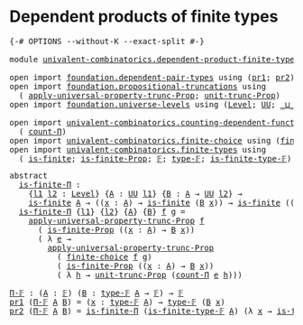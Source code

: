 # Dependent products of finite types

<pre class="Agda"><a id="47" class="Symbol">{-#</a> <a id="51" class="Keyword">OPTIONS</a> <a id="59" class="Pragma">--without-K</a> <a id="71" class="Pragma">--exact-split</a> <a id="85" class="Symbol">#-}</a>

<a id="90" class="Keyword">module</a> <a id="97" href="univalent-combinatorics.dependent-product-finite-types.html" class="Module">univalent-combinatorics.dependent-product-finite-types</a> <a id="152" class="Keyword">where</a>

<a id="159" class="Keyword">open</a> <a id="164" class="Keyword">import</a> <a id="171" href="foundation.dependent-pair-types.html" class="Module">foundation.dependent-pair-types</a> <a id="203" class="Keyword">using</a> <a id="209" class="Symbol">(</a><a id="210" href="foundation-core.dependent-pair-types.html#592" class="Field">pr1</a><a id="213" class="Symbol">;</a> <a id="215" href="foundation-core.dependent-pair-types.html#604" class="Field">pr2</a><a id="218" class="Symbol">)</a>
<a id="220" class="Keyword">open</a> <a id="225" class="Keyword">import</a> <a id="232" href="foundation.propositional-truncations.html" class="Module">foundation.propositional-truncations</a> <a id="269" class="Keyword">using</a>
  <a id="277" class="Symbol">(</a> <a id="279" href="foundation.propositional-truncations.html#5148" class="Function">apply-universal-property-trunc-Prop</a><a id="314" class="Symbol">;</a> <a id="316" href="foundation.propositional-truncations.html#1756" class="Postulate">unit-trunc-Prop</a><a id="331" class="Symbol">)</a>
<a id="333" class="Keyword">open</a> <a id="338" class="Keyword">import</a> <a id="345" href="foundation.universe-levels.html" class="Module">foundation.universe-levels</a> <a id="372" class="Keyword">using</a> <a id="378" class="Symbol">(</a><a id="379" href="Agda.Primitive.html#597" class="Postulate">Level</a><a id="384" class="Symbol">;</a> <a id="386" href="foundation-core.universe-levels.html#222" class="Primitive">UU</a><a id="388" class="Symbol">;</a> <a id="390" href="Agda.Primitive.html#810" class="Primitive Operator">_⊔_</a><a id="393" class="Symbol">)</a>

<a id="396" class="Keyword">open</a> <a id="401" class="Keyword">import</a> <a id="408" href="univalent-combinatorics.counting-dependent-function-types.html" class="Module">univalent-combinatorics.counting-dependent-function-types</a> <a id="466" class="Keyword">using</a>
  <a id="474" class="Symbol">(</a> <a id="476" href="univalent-combinatorics.counting-dependent-function-types.html#1767" class="Function">count-Π</a><a id="483" class="Symbol">)</a>
<a id="485" class="Keyword">open</a> <a id="490" class="Keyword">import</a> <a id="497" href="univalent-combinatorics.finite-choice.html" class="Module">univalent-combinatorics.finite-choice</a> <a id="535" class="Keyword">using</a> <a id="541" class="Symbol">(</a><a id="542" href="univalent-combinatorics.finite-choice.html#3449" class="Function">finite-choice</a><a id="555" class="Symbol">)</a>
<a id="557" class="Keyword">open</a> <a id="562" class="Keyword">import</a> <a id="569" href="univalent-combinatorics.finite-types.html" class="Module">univalent-combinatorics.finite-types</a> <a id="606" class="Keyword">using</a>
  <a id="614" class="Symbol">(</a> <a id="616" href="univalent-combinatorics.finite-types.html#3732" class="Function">is-finite</a><a id="625" class="Symbol">;</a> <a id="627" href="univalent-combinatorics.finite-types.html#3641" class="Function">is-finite-Prop</a><a id="641" class="Symbol">;</a> <a id="643" href="univalent-combinatorics.finite-types.html#4123" class="Function">𝔽</a><a id="644" class="Symbol">;</a> <a id="646" href="univalent-combinatorics.finite-types.html#4171" class="Function">type-𝔽</a><a id="652" class="Symbol">;</a> <a id="654" href="univalent-combinatorics.finite-types.html#4222" class="Function">is-finite-type-𝔽</a><a id="670" class="Symbol">)</a>
</pre>
<pre class="Agda"><a id="685" class="Keyword">abstract</a>
  <a id="is-finite-Π"></a><a id="696" href="univalent-combinatorics.dependent-product-finite-types.html#696" class="Function">is-finite-Π</a> <a id="708" class="Symbol">:</a>
    <a id="714" class="Symbol">{</a><a id="715" href="univalent-combinatorics.dependent-product-finite-types.html#715" class="Bound">l1</a> <a id="718" href="univalent-combinatorics.dependent-product-finite-types.html#718" class="Bound">l2</a> <a id="721" class="Symbol">:</a> <a id="723" href="Agda.Primitive.html#597" class="Postulate">Level</a><a id="728" class="Symbol">}</a> <a id="730" class="Symbol">{</a><a id="731" href="univalent-combinatorics.dependent-product-finite-types.html#731" class="Bound">A</a> <a id="733" class="Symbol">:</a> <a id="735" href="foundation-core.universe-levels.html#222" class="Primitive">UU</a> <a id="738" href="univalent-combinatorics.dependent-product-finite-types.html#715" class="Bound">l1</a><a id="740" class="Symbol">}</a> <a id="742" class="Symbol">{</a><a id="743" href="univalent-combinatorics.dependent-product-finite-types.html#743" class="Bound">B</a> <a id="745" class="Symbol">:</a> <a id="747" href="univalent-combinatorics.dependent-product-finite-types.html#731" class="Bound">A</a> <a id="749" class="Symbol">→</a> <a id="751" href="foundation-core.universe-levels.html#222" class="Primitive">UU</a> <a id="754" href="univalent-combinatorics.dependent-product-finite-types.html#718" class="Bound">l2</a><a id="756" class="Symbol">}</a> <a id="758" class="Symbol">→</a>
    <a id="764" href="univalent-combinatorics.finite-types.html#3732" class="Function">is-finite</a> <a id="774" href="univalent-combinatorics.dependent-product-finite-types.html#731" class="Bound">A</a> <a id="776" class="Symbol">→</a> <a id="778" class="Symbol">((</a><a id="780" href="univalent-combinatorics.dependent-product-finite-types.html#780" class="Bound">x</a> <a id="782" class="Symbol">:</a> <a id="784" href="univalent-combinatorics.dependent-product-finite-types.html#731" class="Bound">A</a><a id="785" class="Symbol">)</a> <a id="787" class="Symbol">→</a> <a id="789" href="univalent-combinatorics.finite-types.html#3732" class="Function">is-finite</a> <a id="799" class="Symbol">(</a><a id="800" href="univalent-combinatorics.dependent-product-finite-types.html#743" class="Bound">B</a> <a id="802" href="univalent-combinatorics.dependent-product-finite-types.html#780" class="Bound">x</a><a id="803" class="Symbol">))</a> <a id="806" class="Symbol">→</a> <a id="808" href="univalent-combinatorics.finite-types.html#3732" class="Function">is-finite</a> <a id="818" class="Symbol">((</a><a id="820" href="univalent-combinatorics.dependent-product-finite-types.html#820" class="Bound">x</a> <a id="822" class="Symbol">:</a> <a id="824" href="univalent-combinatorics.dependent-product-finite-types.html#731" class="Bound">A</a><a id="825" class="Symbol">)</a> <a id="827" class="Symbol">→</a> <a id="829" href="univalent-combinatorics.dependent-product-finite-types.html#743" class="Bound">B</a> <a id="831" href="univalent-combinatorics.dependent-product-finite-types.html#820" class="Bound">x</a><a id="832" class="Symbol">)</a>
  <a id="836" href="univalent-combinatorics.dependent-product-finite-types.html#696" class="Function">is-finite-Π</a> <a id="848" class="Symbol">{</a><a id="849" href="univalent-combinatorics.dependent-product-finite-types.html#849" class="Bound">l1</a><a id="851" class="Symbol">}</a> <a id="853" class="Symbol">{</a><a id="854" href="univalent-combinatorics.dependent-product-finite-types.html#854" class="Bound">l2</a><a id="856" class="Symbol">}</a> <a id="858" class="Symbol">{</a><a id="859" href="univalent-combinatorics.dependent-product-finite-types.html#859" class="Bound">A</a><a id="860" class="Symbol">}</a> <a id="862" class="Symbol">{</a><a id="863" href="univalent-combinatorics.dependent-product-finite-types.html#863" class="Bound">B</a><a id="864" class="Symbol">}</a> <a id="866" href="univalent-combinatorics.dependent-product-finite-types.html#866" class="Bound">f</a> <a id="868" href="univalent-combinatorics.dependent-product-finite-types.html#868" class="Bound">g</a> <a id="870" class="Symbol">=</a>
    <a id="876" href="foundation.propositional-truncations.html#5148" class="Function">apply-universal-property-trunc-Prop</a> <a id="912" href="univalent-combinatorics.dependent-product-finite-types.html#866" class="Bound">f</a>
      <a id="920" class="Symbol">(</a> <a id="922" href="univalent-combinatorics.finite-types.html#3641" class="Function">is-finite-Prop</a> <a id="937" class="Symbol">((</a><a id="939" href="univalent-combinatorics.dependent-product-finite-types.html#939" class="Bound">x</a> <a id="941" class="Symbol">:</a> <a id="943" href="univalent-combinatorics.dependent-product-finite-types.html#859" class="Bound">A</a><a id="944" class="Symbol">)</a> <a id="946" class="Symbol">→</a> <a id="948" href="univalent-combinatorics.dependent-product-finite-types.html#863" class="Bound">B</a> <a id="950" href="univalent-combinatorics.dependent-product-finite-types.html#939" class="Bound">x</a><a id="951" class="Symbol">))</a>
      <a id="960" class="Symbol">(</a> <a id="962" class="Symbol">λ</a> <a id="964" href="univalent-combinatorics.dependent-product-finite-types.html#964" class="Bound">e</a> <a id="966" class="Symbol">→</a>
        <a id="976" href="foundation.propositional-truncations.html#5148" class="Function">apply-universal-property-trunc-Prop</a>
          <a id="1022" class="Symbol">(</a> <a id="1024" href="univalent-combinatorics.finite-choice.html#3449" class="Function">finite-choice</a> <a id="1038" href="univalent-combinatorics.dependent-product-finite-types.html#866" class="Bound">f</a> <a id="1040" href="univalent-combinatorics.dependent-product-finite-types.html#868" class="Bound">g</a><a id="1041" class="Symbol">)</a>
          <a id="1053" class="Symbol">(</a> <a id="1055" href="univalent-combinatorics.finite-types.html#3641" class="Function">is-finite-Prop</a> <a id="1070" class="Symbol">((</a><a id="1072" href="univalent-combinatorics.dependent-product-finite-types.html#1072" class="Bound">x</a> <a id="1074" class="Symbol">:</a> <a id="1076" href="univalent-combinatorics.dependent-product-finite-types.html#859" class="Bound">A</a><a id="1077" class="Symbol">)</a> <a id="1079" class="Symbol">→</a> <a id="1081" href="univalent-combinatorics.dependent-product-finite-types.html#863" class="Bound">B</a> <a id="1083" href="univalent-combinatorics.dependent-product-finite-types.html#1072" class="Bound">x</a><a id="1084" class="Symbol">))</a>
          <a id="1097" class="Symbol">(</a> <a id="1099" class="Symbol">λ</a> <a id="1101" href="univalent-combinatorics.dependent-product-finite-types.html#1101" class="Bound">h</a> <a id="1103" class="Symbol">→</a> <a id="1105" href="foundation.propositional-truncations.html#1756" class="Postulate">unit-trunc-Prop</a> <a id="1121" class="Symbol">(</a><a id="1122" href="univalent-combinatorics.counting-dependent-function-types.html#1767" class="Function">count-Π</a> <a id="1130" href="univalent-combinatorics.dependent-product-finite-types.html#964" class="Bound">e</a> <a id="1132" href="univalent-combinatorics.dependent-product-finite-types.html#1101" class="Bound">h</a><a id="1133" class="Symbol">)))</a>

<a id="Π-𝔽"></a><a id="1138" href="univalent-combinatorics.dependent-product-finite-types.html#1138" class="Function">Π-𝔽</a> <a id="1142" class="Symbol">:</a> <a id="1144" class="Symbol">(</a><a id="1145" href="univalent-combinatorics.dependent-product-finite-types.html#1145" class="Bound">A</a> <a id="1147" class="Symbol">:</a> <a id="1149" href="univalent-combinatorics.finite-types.html#4123" class="Function">𝔽</a><a id="1150" class="Symbol">)</a> <a id="1152" class="Symbol">(</a><a id="1153" href="univalent-combinatorics.dependent-product-finite-types.html#1153" class="Bound">B</a> <a id="1155" class="Symbol">:</a> <a id="1157" href="univalent-combinatorics.finite-types.html#4171" class="Function">type-𝔽</a> <a id="1164" href="univalent-combinatorics.dependent-product-finite-types.html#1145" class="Bound">A</a> <a id="1166" class="Symbol">→</a> <a id="1168" href="univalent-combinatorics.finite-types.html#4123" class="Function">𝔽</a><a id="1169" class="Symbol">)</a> <a id="1171" class="Symbol">→</a> <a id="1173" href="univalent-combinatorics.finite-types.html#4123" class="Function">𝔽</a>
<a id="1175" href="foundation-core.dependent-pair-types.html#592" class="Field">pr1</a> <a id="1179" class="Symbol">(</a><a id="1180" href="univalent-combinatorics.dependent-product-finite-types.html#1138" class="Function">Π-𝔽</a> <a id="1184" href="univalent-combinatorics.dependent-product-finite-types.html#1184" class="Bound">A</a> <a id="1186" href="univalent-combinatorics.dependent-product-finite-types.html#1186" class="Bound">B</a><a id="1187" class="Symbol">)</a> <a id="1189" class="Symbol">=</a> <a id="1191" class="Symbol">(</a><a id="1192" href="univalent-combinatorics.dependent-product-finite-types.html#1192" class="Bound">x</a> <a id="1194" class="Symbol">:</a> <a id="1196" href="univalent-combinatorics.finite-types.html#4171" class="Function">type-𝔽</a> <a id="1203" href="univalent-combinatorics.dependent-product-finite-types.html#1184" class="Bound">A</a><a id="1204" class="Symbol">)</a> <a id="1206" class="Symbol">→</a> <a id="1208" href="univalent-combinatorics.finite-types.html#4171" class="Function">type-𝔽</a> <a id="1215" class="Symbol">(</a><a id="1216" href="univalent-combinatorics.dependent-product-finite-types.html#1186" class="Bound">B</a> <a id="1218" href="univalent-combinatorics.dependent-product-finite-types.html#1192" class="Bound">x</a><a id="1219" class="Symbol">)</a>
<a id="1221" href="foundation-core.dependent-pair-types.html#604" class="Field">pr2</a> <a id="1225" class="Symbol">(</a><a id="1226" href="univalent-combinatorics.dependent-product-finite-types.html#1138" class="Function">Π-𝔽</a> <a id="1230" href="univalent-combinatorics.dependent-product-finite-types.html#1230" class="Bound">A</a> <a id="1232" href="univalent-combinatorics.dependent-product-finite-types.html#1232" class="Bound">B</a><a id="1233" class="Symbol">)</a> <a id="1235" class="Symbol">=</a> <a id="1237" href="univalent-combinatorics.dependent-product-finite-types.html#696" class="Function">is-finite-Π</a> <a id="1249" class="Symbol">(</a><a id="1250" href="univalent-combinatorics.finite-types.html#4222" class="Function">is-finite-type-𝔽</a> <a id="1267" href="univalent-combinatorics.dependent-product-finite-types.html#1230" class="Bound">A</a><a id="1268" class="Symbol">)</a> <a id="1270" class="Symbol">(λ</a> <a id="1273" href="univalent-combinatorics.dependent-product-finite-types.html#1273" class="Bound">x</a> <a id="1275" class="Symbol">→</a> <a id="1277" href="univalent-combinatorics.finite-types.html#4222" class="Function">is-finite-type-𝔽</a> <a id="1294" class="Symbol">(</a><a id="1295" href="univalent-combinatorics.dependent-product-finite-types.html#1232" class="Bound">B</a> <a id="1297" href="univalent-combinatorics.dependent-product-finite-types.html#1273" class="Bound">x</a><a id="1298" class="Symbol">))</a>
</pre>
